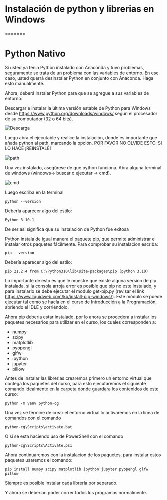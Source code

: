 # Instalación de python y librerias en Windows
=======

# Python Nativo

Si usted ya tenía Python instalado con Anaconda y tuvo problemas, seguramente se trata de un problema con las variables de entorno. En ese caso, usted querrá desinstalar Python en conjunto con Anaconda. Haga esto manualmente.

Ahora, deberá instalar Python para que se agregue a sus variables de entorno:
 
Descargar e instalar la última versión estable de Python para Windows desde https://www.python.org/downloads/windows/ segun el procesador de su computador (32 o 64 bits).

![Descarga](./captures/captura0.jpg)

Luego abra el ejecutable y realice la instalación, donde es importante que añada python al path, marcando la opción.  POR FAVOR NO OLVIDE ESTO. SI LO HACE ¡REINSTALE!

![path](./captures/captura1.jpg)

Una vez instalado, asegúrese de que python funciona. Abra alguna terminal de windows (windows-> buscar o ejecutar -> cmd). 

![cmd](./captures/captura8.jpg)


Luego escriba en la terminal

    python --version

Debería aparecer algo del estilo:

    Python 3.10.1
    
De ser asi significa que su instalacion de Python fue exitosa

Python instala de igual manera el paquete pip, que permite administrar e instalar otros paquetes fácilmente. Para comprobar su instalacion escriba:

    pip --version

Debería aparecer algo del estilo:

    pip 21.2.4 from C:\Python310\lib\site-packages\pip (python 3.10)

Lo importante de esto es que le muestre que existe alguna version de pip instalada, si la consola arroja error es posible que pip no este instalado, y para instalarlo se debe ejecutar el modulo get-pip.py (revisar el link https://www.liquidweb.com/kb/install-pip-windows/). Este módulo se puede ejecutar tal como se hacía en el curso de Introducción a la Programación, abriendo el IDLE y corriéndolo.

Ahora pip deberia estar instalado, por lo ahora se procedera a instalar los paquetes necesarios para utilizar en el curso, los cuales corresponden a:

- numpy
- scipy
- matplotlib
- pyopengl
- glfw
- ipython
- jupyter
- pillow

Antes de instalar las librerias crearemos primero un entorno virtual que contega los paquetes del curso, para esto ejecutaremos el siguiente comando idealmente en la carpeta donde guardara los contenidos de este curso:

    python -m venv python-cg
    
Una vez se termine de crear el entorno virtual lo activaremos en la linea de comandos con el comando

    python-cg\Scripts\activate.bat
    
O si se esta haciendo uso de PowerShell con el comando

    python-cg\Scripts\Activate.ps1

Ahora continuaremos con la instalacion de los paquetes, para instalar estos paquetes usaremos el comando: 

    pip install numpy scipy matplotlib ipython jupyter pyopengl glfw pillow

Siempre es posible instalar cada librería por separado.
 
Y ahora se deberían poder correr todos los programas normalmente.
